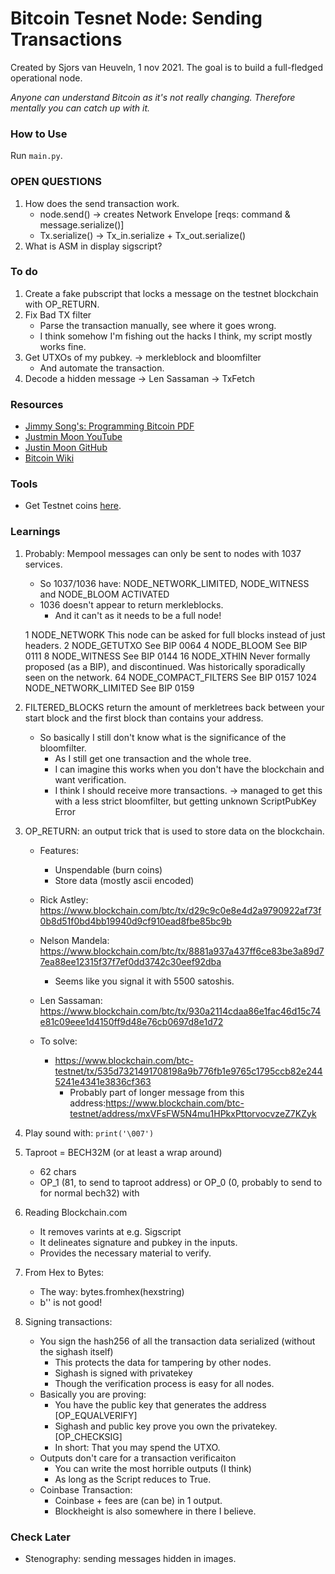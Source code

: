 # Bitcoin Tesnet Node: Sending Transactions #
Created by Sjors van Heuveln, 1 nov 2021.
The goal is to build a full-fledged operational node.

*Anyone can understand Bitcoin as it's not really changing.
Therefore mentally you can catch up with it.*

### How to Use ###
Run `main.py`.


### OPEN QUESTIONS ###
1. How does the send transaction work.
     * node.send() -> creates Network Envelope [reqs: command & message.serialize()]
     * Tx.serialize() -> Tx_in.serialize + Tx_out.serialize()
2. What is ASM in display sigscript?


### To do ###

1. Create a fake pubscript that locks a message on the testnet blockchain with OP_RETURN.
2. Fix Bad TX filter
     - Parse the transaction manually, see where it goes wrong.
     - I think somehow I'm fishing out the hacks I think, my script mostly works fine.
3. Get UTXOs of my pubkey. -> merkleblock and bloomfilter
     - And automate the transaction.
4. Decode a hidden message -> Len Sassaman -> TxFetch


### Resources ###
- [Jimmy Song's: Programming Bitcoin PDF](https://www.programming-book.com/python-programming123uo00es0429/)
- [Justmin Moon YouTube](https://www.youtube.com/watch?v=gMmWhiDSius&ab_channel=JustinMoon)
- [Justin Moon GitHub](https://github.com/justinmoon/)
- [Bitcoin Wiki](https://en.bitcoin.it/wiki/Protocol_documentation#tx)


### Tools ###
- Get Testnet coins [here](https://testnet-faucet.mempool.co/).


### Learnings ###
1. Probably: Mempool messages can only be sent to nodes with 1037 services.
      * So 1037/1036 have: NODE_NETWORK_LIMITED, NODE_WITNESS and NODE_BLOOM ACTIVATED
      * 1036 doesn't appear to return merkleblocks. 
          - And it can't as it needs to be a full node!
      
      1 NODE_NETWORK  This node can be asked for full blocks instead of just headers.
      2 NODE_GETUTXO  See BIP 0064
      4 NODE_BLOOM  See BIP 0111
      8 NODE_WITNESS  See BIP 0144
      16  NODE_XTHIN  Never formally proposed (as a BIP), and discontinued. Was historically sporadically seen on the network.
      64  NODE_COMPACT_FILTERS  See BIP 0157
      1024  NODE_NETWORK_LIMITED  See BIP 0159

2. FILTERED_BLOCKS return the amount of merkletrees back between your start block and the first block than contains your address.
     - So basically I still don't know what is the significance of the bloomfilter.
          * As I still get one transaction and the whole tree.
          * I can imagine this works when you don't have the blockchain and want verification.
          * I think I should receive more transactions.
               -> managed to get this with a less strict bloomfilter, but getting unknown ScriptPubKey Error

3. OP_RETURN: an output trick that is used to store data on the blockchain.
     - Features: 
          * Unspendable (burn coins)
          * Store data (mostly ascii encoded)

     - Rick Astley: https://www.blockchain.com/btc/tx/d29c9c0e8e4d2a9790922af73f0b8d51f0bd4bb19940d9cf910ead8fbe85bc9b
     - Nelson Mandela: https://www.blockchain.com/btc/tx/8881a937a437ff6ce83be3a89d77ea88ee12315f37f7ef0dd3742c30eef92dba
          - Seems like you signal it with 5500 satoshis.
     - Len Sassaman: https://www.blockchain.com/btc/tx/930a2114cdaa86e1fac46d15c74e81c09eee1d4150ff9d48e76cb0697d8e1d72
     - To solve:
          * https://www.blockchain.com/btc-testnet/tx/535d7321491708198a9b776fb1e9765c1795ccb82e2445241e4341e3836cf363
               - Probably part of longer message from this address:https://www.blockchain.com/btc-testnet/address/mxVFsFW5N4mu1HPkxPttorvocvzeZ7KZyk

4. Play sound with: `print('\007')`

5. Taproot = BECH32M (or at least a wrap around)
     - 62 chars
     - OP_1 (81, to send to taproot address) or OP_0 (0, probably to send to for normal bech32) with

6. Reading Blockchain.com
     - It removes varints at e.g. Sigscript
     - It delineates signature and pubkey in the inputs.
     - Provides the necessary material to verify.

7. From Hex to Bytes:
     - The way: bytes.fromhex(hexstring)
     - b'' is not good!

8. Signing transactions:
     - You sign the hash256 of all the transaction data serialized (without the sighash itself)
          * This protects the data for tampering by other nodes.
          * Sighash is signed with privatekey
          * Though the verification process is easy for all nodes.
     - Basically you are proving:
          * You have the public key that generates the address [OP_EQUALVERIFY]
          * Sighash and public key prove you own the privatekey. [OP_CHECKSIG]
          * In short: That you may spend the UTXO.
     - Outputs don't care for a transaction verificaiton
          * You can write the most horrible outputs (I think)
          * As long as the Script reduces to True.
     - Coinbase Transaction:
          * Coinbase + fees are (can be) in 1 output.
          * Blockheight is also somewhere in there I believe.


### Check Later ###
- Stenography: sending messages hidden in images.

